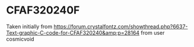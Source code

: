CFAF320240F
===========

Taken initially from https://forum.crystalfontz.com/showthread.php?6637-Text-graphic-C-code-for-CFAF320240&amp;p=28164 from user cosmicvoid